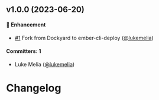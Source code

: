 
## v1.0.0 (2023-06-20)

#### :rocket: Enhancement
* [#1](https://github.com/ember-cli-deploy/ember-cli-deploy-smart-compress/pull/1) Fork from Dockyard to ember-cli-deploy ([@lukemelia](https://github.com/lukemelia))

#### Committers: 1
- Luke Melia ([@lukemelia](https://github.com/lukemelia))

# Changelog
